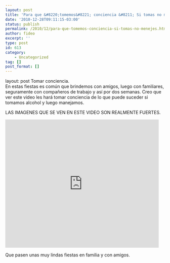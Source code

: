 ```yaml
---
layout: post
title: 'Para que &#8220;tomemos&#8221; conciencia &#8211; Si tomas no menejes'
date: '2010-12-28T09:11:15-03:00'
status: publish
permalink: /2010/12/para-que-tomemos-conciencia-si-tomas-no-menejes.html
author: fideo
excerpt: ''
type: post
id: 613
category:
    - Uncategorized
tag: []
post_format: []
---
```

layout: post
Tomar conciencia.  
En estas fiestas es común que brindemos con amigos, luego con familiares, seguramente con compañeros de trabajo y así por dos semanas. Creo que ver este video les hará tomar conciencia de lo que puede suceder si tomamos alcohol y luego manejamos.

LAS IMAGENES QUE SE VEN EN ESTE VIDEO SON REALMENTE FUERTES.

<iframe frameborder="0" height="404" loading="lazy" src="http://www.youtube.com/embed/Z2mf8DtWWd8?fs=1" width="485"></iframe>

Que pasen unas muy lindas fiestas en familia y con amigos.